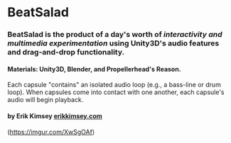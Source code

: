 # BeatSalad
### BeatSalad is the product of a day's worth of _interactivity and multimedia experimentation_ using Unity3D's audio features and drag-and-drop functionality.
#### Materials: Unity3D, Blender, and Propellerhead's Reason.

Each capsule "contains" an isolated audio loop (e.g., a bass-line or drum loop).  When capsules come into contact with one another, each capsule's audio will begin playback.

#### by Erik Kimsey [erikkimsey.com](http://erikkimsey.com)

(https://imgur.com/XwSgOAf)



